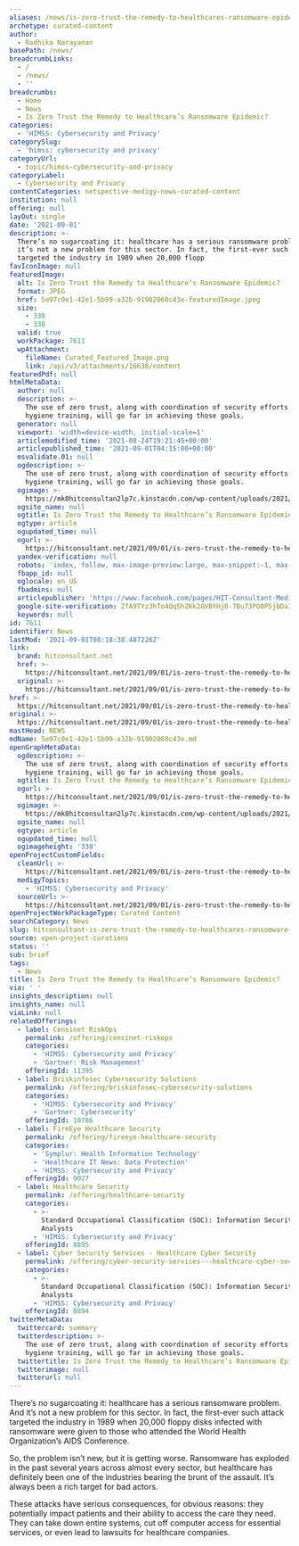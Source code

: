 ```yaml
---
aliases: /news/is-zero-trust-the-remedy-to-healthcares-ransomware-epidemic
archetype: curated-content
author:
  - Radhika Narayanan
basePath: /news/
breadcrumbLinks:
  - /
  - /news/
  - ''
breadcrumbs:
  - Home
  - News
  - Is Zero Trust the Remedy to Healthcare’s Ransomware Epidemic?
categories:
  - 'HIMSS: Cybersecurity and Privacy'
categorySlug:
  - 'himss: cybersecurity and privacy'
categoryUrl:
  - topic/himss-cybersecurity-and-privacy
categoryLabel:
  - Cybersecurity and Privacy
contentCategories: netspective-medigy-news-curated-content
institution: null
offering: null
layOut: single
date: '2021-09-01'
description: >-
  There’s no sugarcoating it: healthcare has a serious ransomware problem. And
  it’s not a new problem for this sector. In fact, the first-ever such attack
  targeted the industry in 1989 when 20,000 flopp
favIconImage: null
featuredImage:
  alt: Is Zero Trust the Remedy to Healthcare’s Ransomware Epidemic?
  format: JPEG
  href: 5e97c0e1-42e1-5b99-a32b-91902060c43e-featuredImage.jpeg
  size:
    - 338
    - 338
  valid: true
  workPackage: 7611
  wpAttachment:
    fileName: Curated_Featured_Image.png
    link: /api/v3/attachments/16638/content
featuredPdf: null
htmlMetaData:
  author: null
  description: >-
    The use of zero trust, along with coordination of security efforts and cyber
    hygiene training, will go far in achieving those goals.
  generator: null
  viewport: 'width=device-width, initial-scale=1'
  articlemodified_time: '2021-08-24T19:21:45+00:00'
  articlepublished_time: '2021-09-01T04:15:00+00:00'
  msvalidate.01: null
  ogdescription: >-
    The use of zero trust, along with coordination of security efforts and cyber
    hygiene training, will go far in achieving those goals.
  ogimage: >-
    https://mk0hitconsultan2lp7c.kinstacdn.com/wp-content/uploads/2021/08/FTNT_Troy-Ament_headshot_24Sept20.png
  ogsite_name: null
  ogtitle: Is Zero Trust the Remedy to Healthcare’s Ransomware Epidemic?
  ogtype: article
  ogupdated_time: null
  ogurl: >-
    https://hitconsultant.net/2021/09/01/is-zero-trust-the-remedy-to-healthcares-ransomware-epidemic/
  yandex-verification: null
  robots: 'index, follow, max-image-preview:large, max-snippet:-1, max-video-preview:-1'
  fbapp_id: null
  oglocale: en_US
  fbadmins: null
  articlepublisher: 'https://www.facebook.com/pages/HIT-Consultant-Media/302199219847409'
  google-site-verification: ZfA9TYzJhTo4Qq5hZKk2GVBYHj0-7Bu73PO0P5jbDaI
  keywords: null
id: 7611
identifier: News
lastMod: '2021-09-01T08:18:38.487226Z'
link:
  brand: hitconsultant.net
  href: >-
    https://hitconsultant.net/2021/09/01/is-zero-trust-the-remedy-to-healthcares-ransomware-epidemic/#.YS822o5KhPY
  original: >-
    https://hitconsultant.net/2021/09/01/is-zero-trust-the-remedy-to-healthcares-ransomware-epidemic/#.YS822o5KhPY
href: >-
  https://hitconsultant.net/2021/09/01/is-zero-trust-the-remedy-to-healthcares-ransomware-epidemic/#.YS822o5KhPY
original: >-
  https://hitconsultant.net/2021/09/01/is-zero-trust-the-remedy-to-healthcares-ransomware-epidemic/#.YS822o5KhPY
mastHead: NEWS
mdName: 5e97c0e1-42e1-5b99-a32b-91902060c43e.md
openGraphMetaData:
  ogdescription: >-
    The use of zero trust, along with coordination of security efforts and cyber
    hygiene training, will go far in achieving those goals.
  ogtitle: Is Zero Trust the Remedy to Healthcare’s Ransomware Epidemic?
  ogurl: >-
    https://hitconsultant.net/2021/09/01/is-zero-trust-the-remedy-to-healthcares-ransomware-epidemic/
  ogimage: >-
    https://mk0hitconsultan2lp7c.kinstacdn.com/wp-content/uploads/2021/08/FTNT_Troy-Ament_headshot_24Sept20.png
  ogsite_name: null
  ogtype: article
  ogupdated_time: null
  ogimageheight: '338'
openProjectCustomFields:
  cleanUrl: >-
    https://hitconsultant.net/2021/09/01/is-zero-trust-the-remedy-to-healthcares-ransomware-epidemic/#.YS822o5KhPY
  medigyTopics:
    - 'HIMSS: Cybersecurity and Privacy'
  sourceUrl: >-
    https://hitconsultant.net/2021/09/01/is-zero-trust-the-remedy-to-healthcares-ransomware-epidemic/#.YS822o5KhPY
openProjectWorkPackageType: Curated Content
searchCategory: News
slug: hitconsultant-is-zero-trust-the-remedy-to-healthcares-ransomware-epidemic
source: open-project-curations
status: ''
sub: brief
tags:
  - News
title: Is Zero Trust the Remedy to Healthcare’s Ransomware Epidemic?
via: ' '
insights_description: null
insights_name: null
viaLink: null
relatedOfferings:
  - label: Censinet RiskOps
    permalink: /offering/censinet-riskops
    categories:
      - 'HIMSS: Cybersecurity and Privacy'
      - 'Gartner: Risk Management'
    offeringId: 11395
  - label: Briskinfosec Cybersecurity Solutions
    permalink: /offering/briskinfosec-cybersecurity-solutions
    categories:
      - 'HIMSS: Cybersecurity and Privacy'
      - 'Gartner: Cybersecurity'
    offeringId: 10786
  - label: FireEye Healthcare Security
    permalink: /offering/fireeye-healthcare-security
    categories:
      - 'Symplur: Health Information Technology'
      - 'Healthcare IT News: Data Protection'
      - 'HIMSS: Cybersecurity and Privacy'
    offeringId: 9027
  - label: Healthcare Security
    permalink: /offering/healthcare-security
    categories:
      - >-
        Standard Occupational Classification (SOC): Information Security
        Analysts
      - 'HIMSS: Cybersecurity and Privacy'
    offeringId: 8895
  - label: Cyber Security Services - Healthcare Cyber Security
    permalink: /offering/cyber-security-services---healthcare-cyber-security
    categories:
      - >-
        Standard Occupational Classification (SOC): Information Security
        Analysts
      - 'HIMSS: Cybersecurity and Privacy'
    offeringId: 8894
twitterMetaData:
  twittercard: summary
  twitterdescription: >-
    The use of zero trust, along with coordination of security efforts and cyber
    hygiene training, will go far in achieving those goals.
  twittertitle: Is Zero Trust the Remedy to Healthcare’s Ransomware Epidemic?
  twitterimage: null
  twitterurl: null
---
```

<p>There’s no sugarcoating it: healthcare has a serious ransomware problem. And it’s not a new problem for this sector. In fact, the first-ever such attack targeted the industry in 1989 when 20,000 floppy disks infected with ransomware were given to those who attended the World Health Organization’s AIDS Conference.&nbsp;</p><p>So, the problem isn’t new, but it is getting worse. Ransomware has exploded in the past several years across almost every sector, but healthcare has definitely been one of the industries bearing the brunt of the assault. It’s always been a rich target for bad actors.</p><p>These attacks have serious consequences, for obvious reasons: they potentially impact patients and their ability to access the care they need. They can take down entire systems, cut off computer access for essential services, or even lead to lawsuits for healthcare companies.&nbsp;</p>